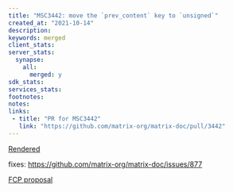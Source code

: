 ```yaml
---
title: "MSC3442: move the `prev_content` key to `unsigned`"
created_at: "2021-10-14"
description:
keywords: merged
client_stats:
server_stats:
  synapse:
    all:
      merged: y
sdk_stats:
services_stats:
footnotes:
notes:
links:
 - title: "PR for MSC3442"
   link: "https://github.com/matrix-org/matrix-doc/pull/3442"
---
```

[Rendered](https://github.com/matrix-org/matrix-doc/blob/main/proposals/3442-move-prev-content.md)

fixes: https://github.com/matrix-org/matrix-doc/issues/877

[FCP proposal](https://github.com/matrix-org/matrix-doc/pull/3442#issuecomment-944052117)
